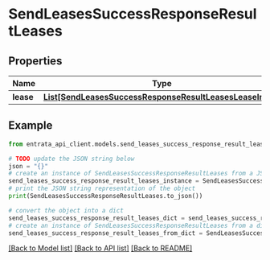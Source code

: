 # SendLeasesSuccessResponseResultLeases


## Properties

Name | Type | Description | Notes
------------ | ------------- | ------------- | -------------
**lease** | [**List[SendLeasesSuccessResponseResultLeasesLeaseInner]**](SendLeasesSuccessResponseResultLeasesLeaseInner.md) |  | 

## Example

```python
from entrata_api_client.models.send_leases_success_response_result_leases import SendLeasesSuccessResponseResultLeases

# TODO update the JSON string below
json = "{}"
# create an instance of SendLeasesSuccessResponseResultLeases from a JSON string
send_leases_success_response_result_leases_instance = SendLeasesSuccessResponseResultLeases.from_json(json)
# print the JSON string representation of the object
print(SendLeasesSuccessResponseResultLeases.to_json())

# convert the object into a dict
send_leases_success_response_result_leases_dict = send_leases_success_response_result_leases_instance.to_dict()
# create an instance of SendLeasesSuccessResponseResultLeases from a dict
send_leases_success_response_result_leases_from_dict = SendLeasesSuccessResponseResultLeases.from_dict(send_leases_success_response_result_leases_dict)
```
[[Back to Model list]](../README.md#documentation-for-models) [[Back to API list]](../README.md#documentation-for-api-endpoints) [[Back to README]](../README.md)


